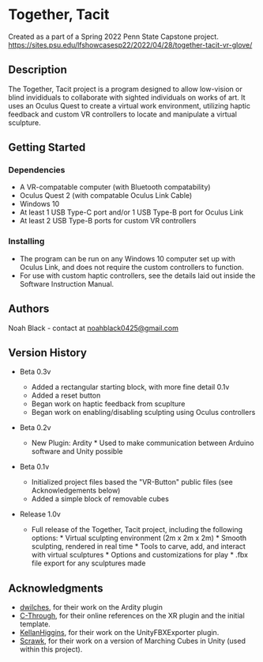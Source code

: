 # Together, Tacit

Created as a part of a Spring 2022 Penn State Capstone project.
https://sites.psu.edu/lfshowcasesp22/2022/04/28/together-tacit-vr-glove/

## Description

The Together, Tacit project is a program designed to allow low-vision or blind invididuals to collaborate with sighted individuals on works of art. It uses an Oculus Quest to create a virtual work environment, utilizing haptic feedback and custom VR controllers to locate and manipulate a virtual sculpture.

## Getting Started

### Dependencies

* A VR-compatable computer (with Bluetooth compatability)
* Oculus Quest 2 (with compatable Oculus Link Cable)
* Windows 10
* At least 1 USB Type-C port and/or 1 USB Type-B port for Oculus Link
* At least 2 USB Type-B ports for custom VR controllers

### Installing

* The program can be run on any Windows 10 computer set up with Oculus Link, and does not require the custom controllers to function.
* For use with custom haptic controllers, see the details laid out inside the Software Instruction Manual.

## Authors

Noah Black - contact at noahblack0425@gmail.com

## Version History

* Beta 0.3v
    * Added a rectangular starting block, with more fine detail 0.1v
    * Added a reset button
    * Began work on haptic feedback from scuplture
    * Began work on enabling/disabling sculpting using Oculus controllers

* Beta 0.2v
    * New Plugin: Ardity
          * Used to make communication between Arduino software and Unity possible

* Beta 0.1v
    * Initialized project files based the "VR-Button" public files (see Acknowledgements below)
    * Added a simple block of removable cubes

* Release 1.0v
    * Full release of the Together, Tacit project, including the following options:
          * Virtual sculpting environment (2m x 2m x 2m)
          * Smooth sculpting, rendered in real time
          * Tools to carve, add, and interact with virtual sculptures
          * Options and customizations for play
          * .fbx file export for any sculptures made

## Acknowledgments

* [dwilches](https://github.com/dwilches/Ardity), for their work on the Ardity plugin
* [C-Through](https://github.com/C-Through/VR-Button), for their online references on the XR plugin and the initial template.
* [KellanHiggins](https://github.com/KellanHiggins/UnityFBXExporter), for their work on the UnityFBXExporter plugin.
* [Scrawk](https://github.com/Scrawk/Marching-Cubes), for their work on a version of Marching Cubes in Unity (used within this project).
